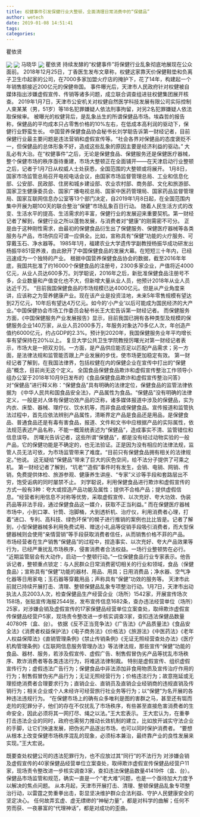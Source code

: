```yaml
---
title: 权健事件引发保健行业大整顿，全面清理日常消费中的“保健品”
author: wetech
date: 2019-01-08 14:51:41
tags: 
categories: 
---
```

瞿依贤
<!-- more -->
<img align="center" border="0" src="https://imgcdn.yicai.com/uppics/images/2019/01/4d1d766b7c969731a6a330b3c249b955.jpg" />
<img align="center" border="0" src="https://imgcdn.yicai.com/uppics/images/2019/01/26fdc06c676f4f0f6863cec545e0126d.jpg" />
马晓华
<img align="center" border="0" src="https://imgcdn.yicai.com/uppics/images/2019/01/909474a693c26df8bd4a96a8f124df1b.jpg" />
瞿依贤
持续发酵的“权健事件”将保健行业乱象彻底地展现在公众面前。
2018年12月25日，丁香医生发布文章称，权健这家靠天价保健鞋垫和负离子卫生巾起家的公司，在7000多家加盟火疗店的掩护下，花了14年，构建起一个年销售额接近200亿元的保健帝国。
事件曝光后，天津市人民政府针对权健被自媒体指出涉嫌虚假宣传、传销等诸多问题，成立联合调查组进驻权健集团展开核查。
2019年1月7日，天津市公安机关对权健自然医学科技发展有限公司实际控制人束某某（男，51岁）等18名犯罪嫌疑人依法刑事拘留，对另2名犯罪嫌疑人依法取保候审。
被曝光的权健背后，是乱象丛生的所谓保健品市场。埃森哲的报告称，保健品的平均成本只占零售价格的10%左右，在低成本高利润的驱动下，保健行业野蛮生长。
中国营养保健食品协会秘书长刘学聪告诉第一财经记者，目前保健行业最主要问题是违法营销和虚假宣传等。“社会各界对保健品的态度褒贬不一，但保健品的总体形象不好，造成这些乱象的原因主要是经济利益的驱动。”
大乱必有大治。在“权健事件”之后，无论是保健食品、保健服务还是保健医疗器械，整个保健市场的秩序亟待重建，市场大整顿正在全面铺开——在天津启动行业整顿之后，记者于1月7日从权威人士处获悉，全国范围的大整顿或将展开。
1月8日，国家市场监管总局召开电视电话会议，由国家市场监督管理总局、工业和信息化部、公安部、民政部、住房和城乡建设部、农业农村部、商务部、文化和旅游部、国家卫生健康委员会、国家广播电视总局、国家中医药管理局、国家药品监督管理局、国家互联网信息办公室等13个部门决定，自2019年1月8日起，在全国范围内集中开展为期100天的联合整治“保健”市场乱象百日行动。
随着人民生活方式的改变、生活水平的提高、生活需求的丰富，保健行业的发展迎来重要契机。第一财经记者了解到，保健行业之所以蓬勃发展，与消费者对“健康”的刚需密不可分。
正是由于这种刚性需求，由最初的保健食品衍生出了保健服务、保健医疗器械等各类服务与产品，市场供应可谓一应俱全。比如，宣称具有“保健”功能的火疗服务、可穿戴玉石、净水器等。
1985年1月，福建农业大学遗传学副教授杨振华成功研发出杨振华851营养液，由此掀开了中国保健食品的发展大幕。在短短三十年内，已经迅速成为一个独特的产业。
根据中国营养保健食品协会的数据，截至2016年年底，我国共批准了约16000个保健食品的注册号，2300多家企业，产值将近4000亿元，从业人员达600多万。刘学聪说，2016年之后，新批准保健食品注册号不多，企业数量和产值变化也不大，但新增大量从业人员，他预计2018年从业人员达近千万。
“目前我国保健食品的市场规模已达4000亿元。但是从产业角度来讲，应该称之为营养健康产业。现在该产业是投资洼地，未来5年零售规模有望达到2万亿元，10年后有望达4万亿元。如今的‘小产业’以后可能成为国民经济的大产业。”中国保健协会市场工作委员会秘书长王大宏告诉第一财经记者。
而保健服务方面，《中国保健服务产业发展报告》显示，目前我国已拥有各种类型及规模的保健服务企业140万家，从业人员2000多万，年服务对象达70多亿人次，年创造产值约6000亿元，约占GDP的2.3%。预计到2020年，我国保健服务业年平均增长率有望保持在20%以上。
复旦大学公共卫生学院教授厉曙光对第一财经记者表示，市场大是一把双刃剑。一方面，是产品供应能否足以匹配产品需求；另一方面，是法律法规和监管能否跟上产业发展的步伐，使市场更加稳定有效。
第一财经记者了解到，在我国法律界，包括权健在内的保健企业在宣传中打出的“保健品”概念，目前尚无这个定义。
全国食品保健食品欺诈和虚假宣传整治工作领导小组办公室于2018年10月9日发布的《食品保健食品欺诈和虚假宣传整治问答》对“保健品”进行释义称：“保健食品”具有明确的法律定位，保健食品的监管法律依据为 《中华人民共和国食品安全法》，产品属性为食品。“保健品”没有明确的法律定义，一般是对人体有保健功效产品的泛称，诸多媒体报道中涉及的保健品，实为内衣、床垫、器械、理疗仪、饮水机等，而非食品或保健食品。宣传报道和监管执法过程中，首先应依法辨别产品属性，清晰界定产品是食品还是用品，是保健食品、普通食品还是有毒有害食品，报道、文件和文书中应根据产品的实际属性，依法规范表述产品名称，不能一概笼统表述为“保健品”，造成事实不清、监管错位和信息误导。
厉曙光告诉记者，这些所谓“保健品”，都是没有经过动物实验的一般产品，它的保健功能是不确定的，也无法验证。正是因为没有相应的法律法规，监管人员无法可依，为市场监管带来了难度。“目前只有保健食品拥有相关的法律规定。”他说。
这无疑给“保健品”带来了巨大的灰色空间，给不法分子提供了可乘之机。
第一财经记者了解到，“坑老”“造假”事件时有发生，会销、电销、网销、传销，免费提供体检、旅游参观、健康养生讲座、“专家”义诊等手段和套路层出不穷，饱受诟病的同时屡禁不止。
刘学聪说，利用保健食品进行欺诈和虚假宣传的方式一般有3种：夸大或捏造产品功能及属性；提供不合格产品；提供虚假信息。“经营者利用信息不对称等优势，采取虚假宣传、以次充好、夸大功效、伪装药品等非法手段，通过保健食品这一媒介，获取不正当利益。”
而在保健医疗器械市场中，小到口罩、针筒、泡脚桶，大到透析机、治疗仪，利用消费者心理，打着“进口、专利、高科技、绿色环保”的幌子进行推销的案例也比比皆是。记者了解到，小型保健器械多利用免费试用、赠送小礼品等促销手段吸引消费者，而大型保健器械则会使用“亲情营销”等手段获取消费者信任，从而销售价格不菲的产品。
市场经营者在生产销售“保健品”的过程中，捏造事实、以次充好、夸大产品效果等行为，已经严重扰乱市场秩序，侵害消费者合法权益。一场行业整顿势在必行。
“近期监管层会有大动作，启动一个整顿行动。”一位保健食品行业专家表示。他告诉记者，整顿重点锁定：与人民群众日常消费密切相关的行业和领域，食品（保健食品）；宣称具有“保健”功能的器材、用品、用具；日用消费品；净水器、空气净化器等日用家电；玉石器等穿戴用品；声称具有“保健”功效的服务等。
天津市此前就已持续开展打击、清理、整顿保健品乱象专项整治行动。1月7日，天津市出动执法人员2003人次，检查保健品生产经营企业（场所）1542家，开展宣传场次158场，张贴宣传海报2544张，发布宣传信息1682条，查办违法经营单位（场所）25家，对涉嫌会销及虚假宣传的17家保健品经营单位立案查处，取缔欺诈虚假宣传保健品经营户5家，现场责令整改进一步核实调查3家，查扣违法保健品数量40780件（盒、台）。
依据《反不正当竞争法》《广告法》《产品质量法》《食品安全法》《消费者权益保护法》《电子商务法》《价格法》《旅游法》《中医药法》《老年人权益保障法》《直销管理条例》《禁止传销条例》《无证无照经营查处办法》《医疗机构管理条例》《互联网信息服务管理办法》等法律法规，那些宣传“保健”功能的食品、器材、服务，若涉及假宣传、虚假广告、制售假冒伪劣产品等扰乱市场秩序、欺诈消费者等各类违法行为，将难逃法律制裁。
特别是虚假宣传、组织虚假宣传行为；虚假违法广告行为；保健食品中非法添加非食用物质及宣传治疗作用的行为；制售假冒伪劣产品行为；无证无照经营行为；价格违法行为；故意拖延或无理拒绝消费者合理要求行为；直销企业、直销员及直销企业经销商的违规直销及传销行为；相关企业或个人未经许可经营旅行社业务等行为；以“保健”为名开展的各种违法违规行为。
“在保健市场上的确有众多唯利是图的害群之马，甚至还有铤而走险的犯罪分子，他们的存在不仅扰乱了市场秩序，有些甚至直接危害消费者的生命安全，因此必须将其一网打尽、绳之以法。”王大宏表示。
王大宏认为，在重拳打击违法企业的同时，政府也需努力推动长效机制的建立，比如放开诚实守法企业的手脚，让它们快速发展，把伪劣产品逐出市场，也可以同时保护消费者。
“要想从根本上改变保健市场秩序混乱的现象，必须标本兼治，最终靠产业的良性发展来实现。”王大宏说。
 
 
既要查处权健公司的违法犯罪行为，也不应放过其“同行”的不法行为
对涉嫌会销及虚假宣传的40家保健品经营单位立案查处，取缔欺诈虚假宣传保健品经营户11家，现场责令整改进一步核实调查3家，查扣违法保健品数量41419件（盒、台）。
保健品市场监管和规范，确实一直是一个“老大难”问题，也是一个亟待加大力度予以解决的焦点问题。
从本月起，天津市开展打击、清理、整顿保健品乱象专项整治行动，以雷霆之势重拳出击，彰显坚决维护群众合法利益、守护人民健康安全的坚定决心。
任何故弄玄虚、虚无缥缈的“神秘力量”，都是对科学的曲解；任何不劳而获、一夜暴富的“代理神话”，都是对成功的歪曲。
